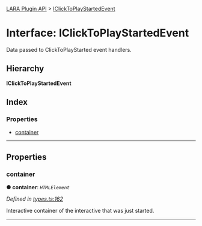 [LARA Plugin API](../README.md) > [IClickToPlayStartedEvent](../interfaces/iclicktoplaystartedevent.md)

# Interface: IClickToPlayStartedEvent

Data passed to ClickToPlayStarted event handlers.

## Hierarchy

**IClickToPlayStartedEvent**

## Index

### Properties

* [container](iclicktoplaystartedevent.md#container)

---

## Properties

<a id="container"></a>

###  container

**● container**: *`HTMLElement`*

*Defined in [types.ts:162](https://github.com/concord-consortium/lara/blob/90403de1/lara-typescript/src/plugin-api/types.ts#L162)*

Interactive container of the interactive that was just started.

___

